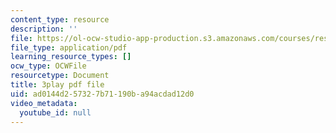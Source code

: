 ```yaml
---
content_type: resource
description: ''
file: https://ol-ocw-studio-app-production.s3.amazonaws.com/courses/res-9-003-brains-minds-and-machines-summer-course-summer-2015/ad0144d257327b71190ba94acdad12d0_Pwm6DqdC4pU.pdf
file_type: application/pdf
learning_resource_types: []
ocw_type: OCWFile
resourcetype: Document
title: 3play pdf file
uid: ad0144d2-5732-7b71-190b-a94acdad12d0
video_metadata:
  youtube_id: null
---
```

